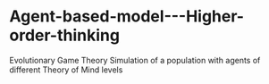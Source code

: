 # Agent-based-model---Higher-order-thinking
Evolutionary Game Theory Simulation of a population with agents of different Theory of Mind levels

